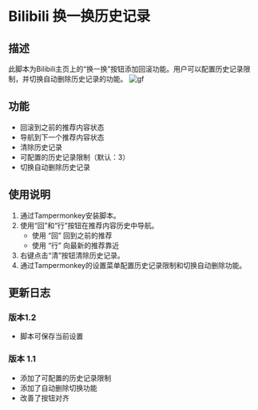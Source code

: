 # Bilibili 换一换历史记录

## 描述
此脚本为Bilibili主页上的“换一换”按钮添加回滚功能。用户可以配置历史记录限制，并切换自动删除历史记录的功能。
![gf](https://github.com/user-attachments/assets/5fca86b5-4399-4766-a3ce-eca76962b4c2)

## 功能
- 回滚到之前的推荐内容状态
- 导航到下一个推荐内容状态
- 清除历史记录
- 可配置的历史记录限制（默认：3）
- 切换自动删除历史记录

## 使用说明
1. 通过Tampermonkey安装脚本。
2. 使用“回”和“行”按钮在推荐内容历史中导航。
    - 使用 “回” 回到之前的推荐
    - 使用 “行” 向最新的推荐靠近
3. 右键点击“清”按钮清除历史记录。
4. 通过Tampermonkey的设置菜单配置历史记录限制和切换自动删除功能。

## 更新日志
### 版本1.2
- 脚本可保存当前设置

### 版本 1.1
- 添加了可配置的历史记录限制
- 添加了自动删除切换功能
- 改善了按钮对齐
